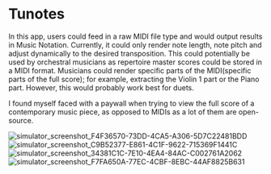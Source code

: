 # Tunotes

In this app, users could feed in a raw MIDI file type and would output results in Music Notation. Currently, it could only render note length, note pitch and adjust dynamically to the desired transposition. This could potentially be used by orchestral musicians as repertoire master scores could be stored in a MIDI format. Musicians could render specific parts of the MIDI(specific parts of the full score); for example, extracting the Violin 1 part or the Piano part. However, this would probably work best for duets. 

I found myself faced with a paywall when trying to view the full score of a contemporary music piece, as opposed to MIDIs as a lot of them are open-source. 


![simulator_screenshot_F4F36570-73DD-4CA5-A306-5D7C22481BDD](https://github.com/kelvinjou/Tunotes/assets/63611619/d5d9da82-a4a2-447d-be24-8f8ff5eb8a33)
![simulator_screenshot_C9B52377-E861-4C1F-9622-715369F1441C](https://github.com/kelvinjou/Tunotes/assets/63611619/3f5689d0-676e-470f-90e2-fe5e931da9f8)
![simulator_screenshot_34381C1C-7E10-4EA4-84AC-C002761A2062](https://github.com/kelvinjou/Tunotes/assets/63611619/9228765f-49a2-484c-a68f-1c8efb23cbff)
![simulator_screenshot_F7FA650A-77EC-4CBF-8EBC-44AF8825B631](https://github.com/kelvinjou/Tunotes/assets/63611619/2d7365bb-dc90-4a20-b723-8e7f16c608ec)
